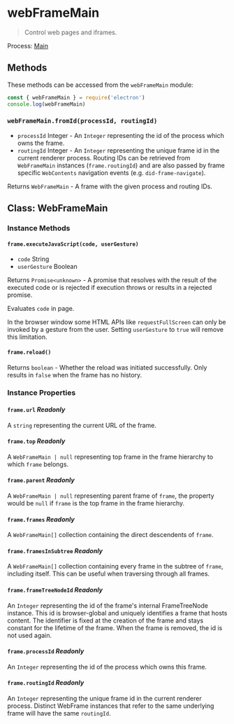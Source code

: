# webFrameMain

> Control web pages and iframes.

Process: [Main](../glossary.md#main-process)

## Methods

These methods can be accessed from the `webFrameMain` module:

```javascript
const { webFrameMain } = require('electron')
console.log(webFrameMain)
```

### `webFrameMain.fromId(processId, routingId)`

* `processId` Integer - An `Integer` representing the id of the process which owns the frame.
* `routingId` Integer - An `Integer` representing the unique frame id in the
   current renderer process. Routing IDs can be retrieved from `WebFrameMain`
   instances (`frame.routingId`) and are also passed by frame
   specific `WebContents` navigation events (e.g. `did-frame-navigate`).

Returns `WebFrameMain` - A frame with the given process and routing IDs.

## Class: WebFrameMain

### Instance Methods

#### `frame.executeJavaScript(code, userGesture)`

* `code` String
* `userGesture` Boolean

Returns `Promise<unknown>` - A promise that resolves with the result of the executed
code or is rejected if execution throws or results in a rejected promise.

Evaluates `code` in page.

In the browser window some HTML APIs like `requestFullScreen` can only be
invoked by a gesture from the user. Setting `userGesture` to `true` will remove
this limitation.

#### `frame.reload()`

Returns `boolean` - Whether the reload was initiated successfully. Only results in `false` when the frame has no history.

### Instance Properties

#### `frame.url` _Readonly_

A `string` representing the current URL of the frame.

#### `frame.top` _Readonly_

A `WebFrameMain | null` representing top frame in the frame hierarchy to which `frame`
belongs.

#### `frame.parent` _Readonly_

A `WebFrameMain | null` representing parent frame of `frame`, the property would be
`null` if `frame` is the top frame in the frame hierarchy.

#### `frame.frames` _Readonly_

A `WebFrameMain[]` collection containing the direct descendents of `frame`.

#### `frame.framesInSubtree` _Readonly_

A `WebFrameMain[]` collection containing every frame in the subtree of `frame`,
including itself. This can be useful when traversing through all frames.

#### `frame.frameTreeNodeId` _Readonly_

An `Integer` representing the id of the frame's internal FrameTreeNode
instance. This id is browser-global and uniquely identifies a frame that hosts
content. The identifier is fixed at the creation of the frame and stays
constant for the lifetime of the frame. When the frame is removed, the id is
not used again.

#### `frame.processId` _Readonly_

An `Integer` representing the id of the process which owns this frame.

#### `frame.routingId` _Readonly_

An `Integer` representing the unique frame id in the current renderer process.
Distinct WebFrame instances that refer to the same underlying frame will have
the same `routingId`.
